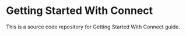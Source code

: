 # Getting Started With Connect

This is a source code repository for Getting Started With Connect guide.